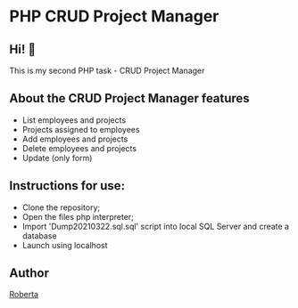 # PHP CRUD Project Manager


## Hi! 👋
This is my second PHP task - CRUD Project Manager

## About the CRUD Project Manager features
- List employees and projects
- Projects assigned to employees
- Add employees and projects
- Delete employees and projects
- Update (only form)

## Instructions for use:

  - Clone the repository;
  - Open the files php interpreter;
  - Import 'Dump20210322.sql.sql' script into local SQL Server and create a database
  - Launch using localhost

## Author

[Roberta](https://github.com/Roberta2020)
